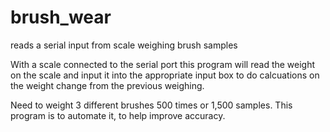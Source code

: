 # brush_wear
reads a serial input from  scale weighing brush samples

With a scale connected to the serial port this program will read the weight
on the scale and input it into the appropriate input box to do calcuations on 
the weight change from the previous weighing.  

Need to weight 3 different brushes 500 times or 1,500 samples.  This program is
to automate it, to help improve accuracy.  
